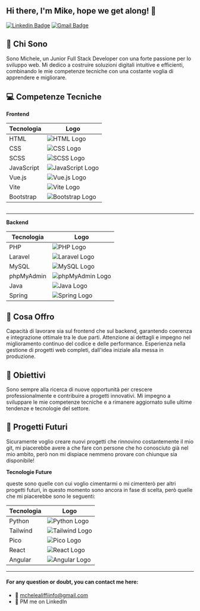 ## Hi there, I'm Mike, hope we get along! 👋

[![Linkedin Badge](https://img.shields.io/badge/-michelealiffi-blue?style=flat-square&logo=Linkedin&logoColor=white&link=https://www.linkedin.com/in/michele-aliffi-552442188/)](https://www.linkedin.com/in/michele-aliffi-552442188/)
[![Gmail Badge](https://img.shields.io/badge/-mchelealiffiinfo@gmail.com-c14438?style=flat-square&logo=Gmail&logoColor=white&link=mailto:mchelealiffiinfo@gmail.com)](mailto:mchelealiffiinfo@gmail.com)

## 🎯 Chi Sono

Sono Michele, un Junior Full Stack Developer con una forte passione per lo sviluppo web. Mi dedico a costruire soluzioni digitali intuitive e efficienti, combinando le mie competenze tecniche con una costante voglia di apprendere e migliorare.


## 💻 Competenze Tecniche

**Frontend**

<div>

| Tecnologia  | Logo                                                                 |
|-------------|----------------------------------------------------------------------|
| HTML        | ![HTML Logo](https://img.shields.io/badge/HTML-000000?style=flat&logo=html5&logoColor=E34F26) |
| CSS         | ![CSS Logo](https://img.shields.io/badge/CSS-000000?style=flat&logo=css3&logoColor=1572B6)  |
| SCSS        | ![SCSS Logo](https://img.shields.io/badge/SCSS-000000?style=flat&logo=sass&logoColor=CC6699) |
| JavaScript  | ![JavaScript Logo](https://img.shields.io/badge/JavaScript-000000?style=flat&logo=javascript&logoColor=F7DF1E) |
| Vue.js      | ![Vue.js Logo](https://img.shields.io/badge/Vue.js-000000?style=flat&logo=vue.js&logoColor=4FC08D) |
| Vite        | ![Vite Logo](https://img.shields.io/badge/Vite-000000?style=flat&logo=Vite&logoColor=%238B6EF7) |
| Bootstrap   | ![Bootstrap Logo](https://img.shields.io/badge/Bootstrap-000000?style=flat&logo=bootstrap&logoColor=563D7C) |


<img>

</div>

---------------------------------------------------------------------------------------------------------------------------------------------------------------------------------------------------------------------------------------------------------

**Backend**

| Tecnologia  | Logo                                                                 |
|-------------|----------------------------------------------------------------------|
| PHP         | ![PHP Logo](https://img.shields.io/badge/PHP-000000?style=flat&logo=php&logoColor=777BB4) |
| Laravel     | ![Laravel Logo](https://img.shields.io/badge/Laravel-000000?style=flat&logo=laravel&logoColor=FF2D20) |
| MySQL       | ![MySQL Logo](https://img.shields.io/badge/MySQL-000000?style=flat&logo=mysql&logoColor=00758F) |
| phpMyAdmin  | ![phpMyAdmin Logo](https://img.shields.io/badge/phpMyAdmin-000000?style=flat&logo=phpmyadmin&logoColor=0064A0) |
| Java        | ![Java Logo](https://img.shields.io/badge/Java-000000?style=flat&logo=intellijidea&logoColor=%23DA4839) |
| Spring      | ![Spring Logo](https://img.shields.io/badge/Spring-000000?style=flat&logo=Spring&logoColor=%236AAE3E) |


## 🚀 Cosa Offro

Capacità di lavorare sia sul frontend che sul backend, garantendo coerenza e integrazione ottimale tra le due parti.
Attenzione ai dettagli e impegno nel miglioramento continuo del codice e delle performance.
Esperienza nella gestione di progetti web completi, dall'idea iniziale alla messa in produzione.


## 🌱 Obiettivi

Sono sempre alla ricerca di nuove opportunità per crescere professionalmente e contribuire a progetti innovativi. Mi impegno a sviluppare le mie competenze tecniche e a rimanere aggiornato sulle ultime tendenze e tecnologie del settore.


## 🔭 Progetti Futuri

Sicuramente voglio creare nuovi progetti che rinnovino costantemente il mio git, mi piacerebbe avere a che fare con persone che ho conosciuto già nel mio ambito, però non mi dispiace nemmeno provare con chiunque sia disponibile!


**Tecnologie Future**

queste sono quelle con cui voglio cimentarmi o mi cimenterò per altri progetti futuri, in questo momento sono ancora in fase di scelta, però quelle che mi piacerebbe sono le seguenti:

| Tecnologia  | Logo                                                                 |
|-------------|----------------------------------------------------------------------|
| Python      | ![Python Logo](https://img.shields.io/badge/Python-000000?style=flat&logo=python&logoColor=%2332668F) |
| Tailwind    | ![Tailwind Logo](https://img.shields.io/badge/Tailwind-000000?style=flat&logo=tailwindcss&logoColor=38B2AC) |
| Pico        | ![Pico Logo](https://img.shields.io/badge/Pico-000000?style=flat&logo=pico&logoColor=%2332668F) |
| React       | ![React Logo](https://img.shields.io/badge/React-000000?style=flat&logo=react&logoColor=%2309D2F7) |
| Angular     | ![Angular Logo](https://img.shields.io/badge/Angular-000000?style=flat&logo=angular&logoColor=%23D80531) |

----------------------------------------------------------------------------------------------------------------------------------------------------------------------------------------------------------------------------------------------

#### For any question or doubt, you can contact me here:
- 📨 mchelealiffiinfo@gmail.com
- 💬 PM me on LinkedIn

<!--
**michelealiffi/michelealiffi** is a ✨ _special_ ✨ repository because its `README.md` (this file) appears on your GitHub profile.

Here are some ideas to get you started:

- 🔭 I’m currently working on ...
- 🌱 I’m currently learning ...
- 👯 I’m looking to collaborate on ...
- 🤔 I’m looking for help with ...
- 💬 Ask me about ...
- 📫 How to reach me: ...
- 😄 Pronouns: ...
- ⚡ Fun fact: ...
-->
